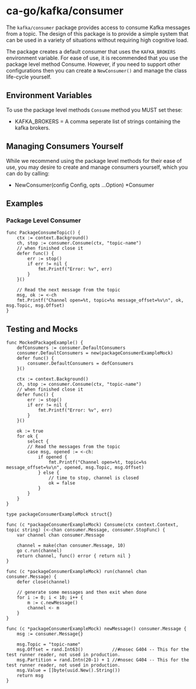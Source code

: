 # ca-go/kafka/consumer

The `kafka/consumer` package provides access to consume Kafka messages from a topic. The design of this package is to provide a simple system that can be used in a variety of situations without requiring high cognitive load.

The package creates a default consumer that uses the `KAFKA_BROKERS` environment variable. For ease of use, it is recommended that you use the package level method Consume. However, if you need to support other configurations then you can create a `NewConsumer()` and manage the class life-cycle yourself.


## Environment Variables

To use the package level methods `Consume` method you MUST set these:

- KAFKA_BROKERS = A comma seperate list of strings containing the kafka brokers.

## Managing Consumers Yourself

While we recommend using the package level methods for their ease of use, you may desire to create and manage consumers yourself, which you can do by calling:

- NewConsumer(config Config, opts ...Option) *Consumer


## Examples

### Package Level Consumer

```
func PackageConsumeTopic() {
	ctx := context.Background()
	ch, stop := consumer.Consume(ctx, "topic-name")
	// when finished close it
	defer func() {
		err := stop()
		if err != nil {
			fmt.Printf("Error: %v", err)
		}
	}()

	// Read the next message from the topic
	msg, ok := <-ch
	fmt.Printf("Channel open=%t, topic=%s message_offset=%v\n", ok, msg.Topic, msg.Offset)
}

```


## Testing and Mocks


```
func MockedPackageExample() {
    defConsumers := consumer.DefaultConsumers
	consumer.DefaultConsumers = new(packageConsumerExampleMock)
	defer func() {
		consumer.DefaultConsumers = defConsumers
	}()

	ctx := context.Background()
	ch, stop := consumer.Consume(ctx, "topic-name")
	// when finished close it
	defer func() {
		err := stop()
		if err != nil {
			fmt.Printf("Error: %v", err)
		}
	}()

	ok := true
	for ok {
		select {
		// Read the messages from the topic
		case msg, opened := <-ch:
			if opened {
				fmt.Printf("Channel open=%t, topic=%s message_offset=%v\n", opened, msg.Topic, msg.Offset)
			} else {
				// time to stop, channel is closed
				ok = false
			}
		}
	}
}

type packageConsumerExampleMock struct{}

func (c *packageConsumerExampleMock) Consume(ctx context.Context, topic string) (<-chan consumer.Message, consumer.StopFunc) {
	var channel chan consumer.Message

	channel = make(chan consumer.Message, 10)
	go c.run(channel)
	return channel, func() error { return nil }
}

func (c *packageConsumerExampleMock) run(channel chan consumer.Message) {
	defer close(channel)

	// generate some messages and then exit when done
	for i := 0; i < 10; i++ {
		m := c.newMessage()
		channel <- m
	}
}

func (c *packageConsumerExampleMock) newMessage() consumer.Message {
	msg := consumer.Message{}

	msg.Topic = "topic-name"
	msg.Offset = rand.Int63()           //#nosec G404 -- This for the test runner reader, not used in production.
	msg.Partition = rand.Intn(20-1) + 1 //#nosec G404 -- This for the test runner reader, not used in production.
	msg.Value = []byte(uuid.New().String())
	return msg
}

```

